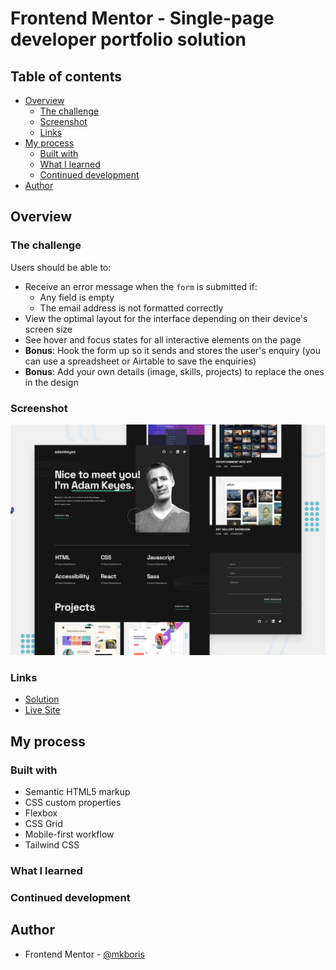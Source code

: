 # Frontend Mentor - Single-page developer portfolio solution

## Table of contents

- [Overview](#overview)
  - [The challenge](#the-challenge)
  - [Screenshot](#screenshot)
  - [Links](#links)
- [My process](#my-process)
  - [Built with](#built-with)
  - [What I learned](#what-i-learned)
  - [Continued development](#continued-development)
- [Author](#author)

## Overview

### The challenge

Users should be able to:

- Receive an error message when the `form` is submitted if:
  - Any field is empty
  - The email address is not formatted correctly
- View the optimal layout for the interface depending on their device's screen size
- See hover and focus states for all interactive elements on the page
- **Bonus**: Hook the form up so it sends and stores the user's enquiry (you can use a spreadsheet or Airtable to save the enquiries)
- **Bonus**: Add your own details (image, skills, projects) to replace the ones in the design

### Screenshot

![](./design/preview.jpg)

### Links

- [Solution](https://github.com/mkboris/Single-page-developer-portfolio)
- [Live Site](https://single-page-developer-portfolio-five.vercel.app/)

## My process

### Built with

- Semantic HTML5 markup
- CSS custom properties
- Flexbox
- CSS Grid
- Mobile-first workflow
- Tailwind CSS

### What I learned

### Continued development

## Author

- Frontend Mentor - [@mkboris](https://www.frontendmentor.io/profile/mkboris)

